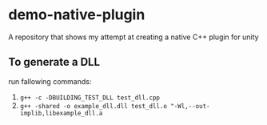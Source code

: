 # demo-native-plugin
A repository that shows my attempt at creating a native C++ plugin for unity

## To generate a DLL
run fallowing commands:
1. ```g++ -c -DBUILDING_TEST_DLL test_dll.cpp```
2. ```g++ -shared -o example_dll.dll test_dll.o "-Wl,--out-implib,libexample_dll.a```